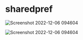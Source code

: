 # sharedpref

![Screenshot 2022-12-06 094604](https://user-images.githubusercontent.com/114311730/205818531-1659436f-f729-4dd2-83ef-4aec4aa33606.png)


![Screenshot 2022-12-06 094604](https://user-images.githubusercontent.com/114311730/205854199-a3b8ff60-96a0-4228-bb21-860d3c3ebeae.png)
